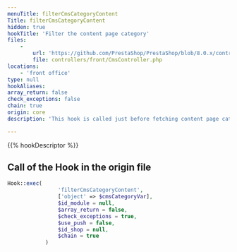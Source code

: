 ```yaml
---
menuTitle: filterCmsCategoryContent
Title: filterCmsCategoryContent
hidden: true
hookTitle: 'Filter the content page category'
files:
    -
        url: 'https://github.com/PrestaShop/PrestaShop/blob/8.0.x/controllers/front/CmsController.php'
        file: controllers/front/CmsController.php
locations:
    - 'front office'
type: null
hookAliases: 
array_return: false
check_exceptions: false
chain: true
origin: core
description: 'This hook is called just before fetching content page category'

---
```


{{% hookDescriptor %}}

## Call of the Hook in the origin file

```php
Hook::exec(
                'filterCmsCategoryContent',
                ['object' => $cmsCategoryVar],
                $id_module = null,
                $array_return = false,
                $check_exceptions = true,
                $use_push = false,
                $id_shop = null,
                $chain = true
            )
```
